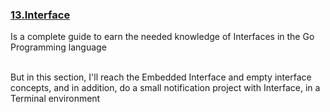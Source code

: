 <h3> <a href="https://github.com/mazzberry/Go-Playground/tree/main/13.Interface">13.Interface</a> </h3>
Is a complete guide to earn the needed knowledge of Interfaces in the Go Programming language <br><br>

<p>But in this section, I'll reach the Embedded Interface and empty interface concepts, and in addition, do a small notification project with Interface, in a Terminal environment</p>